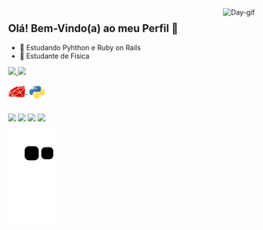 <div>
   <img align="right" alt="Day-gif" src="https://www.criarbanner.com.br/criargifs/a/3dde9be9542e64c25672aad227f33a0f.gif">
</div>

## Olá! Bem-Vindo(a) ao meu Perfil 👋
- 🌱 Estudando Pyhthon e Ruby on Rails  
- 🌱 Estudante de Física
   
 <div>
  <a href="https://github.com/DayraJefil">
  <img height="180em" src="https://github-readme-stats.vercel.app/api?username=DayraJefil&show_icons=true&theme=dark&include_all_commits=true&count_private=true"/>
  <img height="180em" src="https://github-readme-stats.vercel.app/api/top-langs/?username=DayraJefil&layout=compact&langs_count=7&theme=dark"/>
</div>
<div style="display: inline_block"><br>
  <img align="center" alt="Day-Ruby" height="25" width="35" src="https://raw.githubusercontent.com/devicons/devicon/master/icons/ruby/ruby-plain.svg">
  <img align="center" alt="Day-Python" height="30" width="40" src="https://raw.githubusercontent.com/devicons/devicon/master/icons/python/python-original.svg">
</div>
  
##
 
<div> 
  <a href="https://www.instagram.com/jefil.dayra" target="_blank"><img src="https://img.shields.io/badge/-Instagram-%23E4405F?style=for-the-badge&logo=instagram&logoColor=white" target="_blank"></a>
 	<a href="https://www.twitch.tv/pitchulinha_a" target="_blank"><img src="https://img.shields.io/badge/Twitch-9146FF?style=for-the-badge&logo=twitch&logoColor=white" target="_blank"></a>
 <a href="https://discord.com/channels/656971556974624788/691698054755123340" target="_blank"><img src="https://img.shields.io/badge/Discord-7289DA?style=for-the-badge&logo=discord&logoColor=white" target="_blank"></a> 
  <a href = "mailto:dayrajefil@gmail.com"><img src="https://img.shields.io/badge/Gmail-D14836?style=for-the-badge&logo=gmail&logoColor=white" target="_blank"></a> 

  ![Snake animation](https://raw.githubusercontent.com/DayraJefil/DayraJefil/output/github-contribution-grid-snake.svg)
 
</div>
